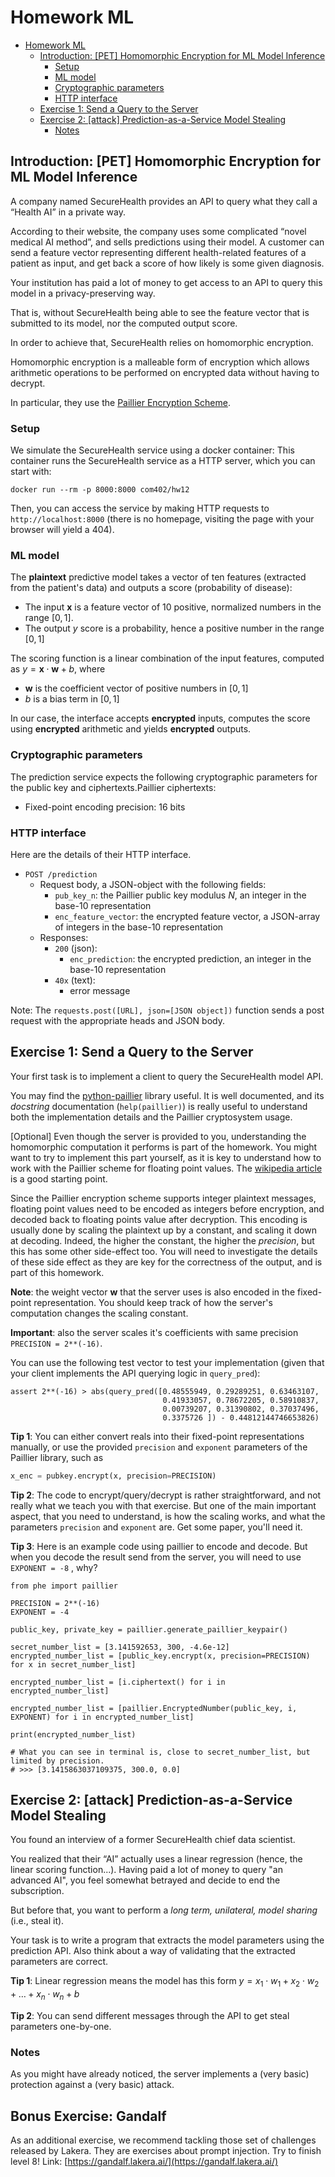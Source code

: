 # Homework ML

- [Homework ML](#homework-ML)
  - [Introduction: [PET] Homomorphic Encryption for ML Model Inference](#introduction-pet-homomorphic-encryption-for-ml-model-inference)
    - [Setup](#setup)
    - [ML model](#ml-model)
    - [Cryptographic parameters](#cryptographic-parameters)
    - [HTTP interface](#http-interface)
  - [Exercise 1: Send a Query to the Server](#exercise-1-send-a-query-to-the-server)
  - [Exercise 2: [attack] Prediction-as-a-Service Model Stealing](#exercise-2-attack-prediction-as-a-service-model-stealing)
    - [Notes](#notes)

## Introduction: [PET] Homomorphic Encryption for ML Model Inference

A company named SecureHealth provides an API to query what they call a “Health AI” in a private way.

According to their website, the company uses some complicated “novel medical AI method”, and sells predictions using their model.
A customer can send a feature vector representing different health-related features of a patient as input, and get back a score of how likely is some given diagnosis.

Your institution has paid a lot of money to get access to an API to query this model in a privacy-preserving way.

That is, without SecureHealth being able to see the feature vector that is submitted to its model, nor the computed output score.

In order to achieve that, SecureHealth relies on homomorphic encryption.

Homomorphic encryption is a malleable form of encryption which allows arithmetic operations to be performed on encrypted data without having to decrypt.

In particular, they use the [Paillier Encryption Scheme](https://en.wikipedia.org/wiki/Paillier_cryptosystem).

### Setup

We simulate the SecureHealth service using a docker container:
This container runs the SecureHealth service as a HTTP server, which you can start with:
```
docker run --rm -p 8000:8000 com402/hw12
```
Then, you can access the service by making HTTP requests to `http://localhost:8000` (there is no homepage, visiting the page with your browser will yield a 404).

### ML model
The **plaintext** predictive model takes a vector of ten features (extracted from the patient's data) and outputs a score (probability of disease):

- The input $\mathbf{x}$ is a feature vector of 10 positive, normalized numbers in the range $[0, 1]$.
- The output $y$ score is a probability, hence a positive number in the range $[0, 1]$

The scoring function is a linear combination of the input features, computed as $y = \mathbf{x} \cdot \mathbf{w} + b$, where

- $\mathbf{w}$ is the coefficient vector of positive numbers in $[0,1]$
- $b$ is a bias term in $[0, 1]$

In our case, the interface accepts **encrypted** inputs, computes the score using **encrypted** arithmetic and yields **encrypted** outputs.

### Cryptographic parameters
The prediction service expects the following cryptographic parameters for the public key and ciphertexts.Paillier ciphertexts:

- Fixed-point encoding precision: 16 bits

### HTTP interface
Here are the details of their HTTP interface.

- `POST /prediction`
  - Request body, a JSON-object with the following fields:
    - `pub_key_n`: the Paillier public key modulus $N$, an integer in the base-10 representation
    - `enc_feature_vector`: the encrypted feature vector, a JSON-array of integers in the base-10 representation
  - Responses:
    - `200` (json):
      - `enc_prediction`: the encrypted prediction, an integer in the base-10 representation
    - `40x` (text):
      - error message

Note: The `requests.post([URL], json=[JSON object])` function sends a post request with the appropriate heads and JSON body.

## Exercise 1: Send a Query to the Server

Your first task is to implement a client to query the SecureHealth model API.

You may find the [python-paillier](https://python-paillier.readthedocs.io/en/develop/) library useful.  It is well documented, and its *docstring* documentation (`help(paillier)`) is really useful to understand both the implementation details and the Paillier cryptosystem usage.

[Optional] Even though the server is provided to you, understanding the homomorphic computation it performs is part of the homework.  You might want to try to implement this part yourself, as it is key to understand how to work with the Paillier scheme for floating point values. The [wikipedia article](https://en.wikipedia.org/wiki/Paillier_cryptosystem) is a good starting point.

Since the Paillier encryption scheme supports integer plaintext messages, floating point values need to be encoded as integers before encryption, and decoded back to floating points value after decryption. 
This encoding is usually done by scaling the plaintext up by a constant, and scaling it down at decoding.  Indeed, the higher the constant, the higher the *precision*, but this has some
other side-effect too.  You will need to investigate the details of these side effect as they are key for the correctness of the output, and is part of this homework.

**Note**: the weight vector $\mathbf{w}$ that the server uses is also encoded in the fixed-point representation. You should keep track of how the server's computation changes the scaling constant.

**Important**: also the server scales it's coefficients with same precision `PRECISION = 2**(-16)`.

You can use the following test vector to test your implementation (given that your client implements the API querying logic in `query_pred`):

```
assert 2**(-16) > abs(query_pred([0.48555949, 0.29289251, 0.63463107,
                                  0.41933057, 0.78672205, 0.58910837,
                                  0.00739207, 0.31390802, 0.37037496,
                                  0.3375726 ]) - 0.44812144746653826)
```

**Tip 1**: You can either convert reals into their fixed-point representations manually, or use the provided `precision` and `exponent` parameters of the Paillier library, such as 

```python
x_enc = pubkey.encrypt(x, precision=PRECISION)
```

**Tip 2**: The code to encrypt/query/decrypt is rather straightforward, and not really what we teach you with that exercise. But one of the main important aspect, that you need to understand, is how the scaling works, and what the parameters `precision` and `exponent` are. Get some paper, you'll need it.

**Tip 3**: Here is an example code using paillier to encode and decode. But when you decode the result send from the server, you will need to use `EXPONENT = -8` , why?

```
from phe import paillier

PRECISION = 2**(-16)
EXPONENT = -4

public_key, private_key = paillier.generate_paillier_keypair()

secret_number_list = [3.141592653, 300, -4.6e-12]
encrypted_number_list = [public_key.encrypt(x, precision=PRECISION) for x in secret_number_list]

encrypted_number_list = [i.ciphertext() for i in encrypted_number_list]

encrypted_number_list = [paillier.EncryptedNumber(public_key, i, EXPONENT) for i in encrypted_number_list]

print(encrypted_number_list)

# What you can see in terminal is, close to secret_number_list, but limited by precision. 
# >>> [3.1415863037109375, 300.0, 0.0]

```

## Exercise 2: [attack] Prediction-as-a-Service Model Stealing

You found an interview of a former SecureHealth chief data scientist.

You realized that their “AI” actually uses a linear regression (hence, the linear scoring function...).
Having paid a lot of money to query "an advanced AI", you feel somewhat betrayed and decide to end the subscription.

But before that, you want to perform a _long term, unilateral, model sharing_ (i.e., steal it).

Your task is to write a program that extracts the model parameters using the prediction API.
Also think about a way of validating that the extracted parameters are correct.

**Tip 1**: Linear regression means the model has this form $y = x_1 \cdot w_1 + x_2 \cdot w_2 + \ldots + x_n \cdot w_n + b$ 

**Tip 2**: You can send different messages through the API to get steal parameters one-by-one. 

### Notes

As you might have already noticed, the server implements a (very basic) protection against a (very basic) attack.


## Bonus Exercise: Gandalf

As an additional exercise, we recommend tackling those set of challenges released by Lakera.
They are exercises about prompt injection. Try to finish level 8!
Link: [https://gandalf.lakera.ai/](https://gandalf.lakera.ai/)
